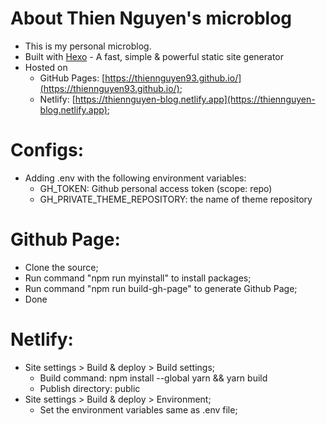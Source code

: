# About Thien Nguyen's microblog
- This is my personal microblog.
- Built with [Hexo](https://hexo.io/) - A fast, simple & powerful static site generator
- Hosted on
    - GitHub Pages: [https://thiennguyen93.github.io/](https://thiennguyen93.github.io/);
    - Netlify: [https://thiennguyen-blog.netlify.app](https://thiennguyen-blog.netlify.app);
# Configs:
- Adding .env with the following environment variables:
    - GH_TOKEN: Github personal access token (scope: repo)
    - GH_PRIVATE_THEME_REPOSITORY: the name of theme repository
# Github Page:
- Clone the source;
- Run command "npm run myinstall" to install packages;
- Run command "npm run build-gh-page" to generate Github Page;
- Done

# Netlify:
- Site settings > Build & deploy > Build settings;
    - Build command: npm install --global yarn && yarn build
    - Publish directory: public
- Site settings > Build & deploy > Environment;
    - Set the environment variables same as .env file;

